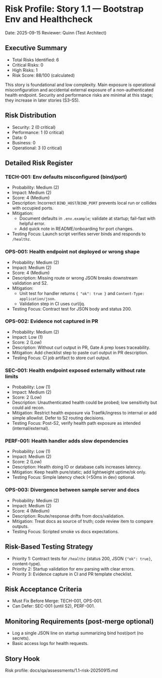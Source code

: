 # Risk Profile: Story 1.1 — Bootstrap Env and Healthcheck

Date: 2025-09-15
Reviewer: Quinn (Test Architect)

## Executive Summary
- Total Risks Identified: 6
- Critical Risks: 0
- High Risks: 1
- Risk Score: 88/100 (calculated)

This story is foundational and low complexity. Main exposure is operational misconfiguration and accidental external exposure of a non-authenticated health endpoint. Security and performance risks are minimal at this stage; they increase in later stories (S3–S5).

## Risk Distribution
- Security: 2 (0 critical)
- Performance: 1 (0 critical)
- Data: 0
- Business: 0
- Operational: 3 (0 critical)

## Detailed Risk Register

### TECH-001: Env defaults misconfigured (bind/port)
- Probability: Medium (2)
- Impact: Medium (2)
- Score: 4 (Medium)
- Description: Incorrect `BIND_HOST`/`BIND_PORT` prevents local run or collides with occupied ports.
- Mitigation:
  - Document defaults in `.env.example`; validate at startup; fail-fast with helpful error.
  - Add quick note in README/onboarding for port changes.
- Testing Focus: Launch script verifies server binds and responds to `/healthz`.

### OPS-001: Health endpoint not deployed or wrong shape
- Probability: Medium (2)
- Impact: Medium (2)
- Score: 4 (Medium)
- Description: Missing route or wrong JSON breaks downstream validation and S2.
- Mitigation:
  - Unit test for handler returns `{ "ok": true }` and `Content-Type: application/json`.
  - Validation step in CI uses curl/jq.
- Testing Focus: Contract test for JSON body and status 200.

### OPS-002: Evidence not captured in PR
- Probability: Medium (2)
- Impact: Low (1)
- Score: 2 (Low)
- Description: Without curl output in PR, Gate A prep loses traceability.
- Mitigation: Add checklist step to paste curl output in PR description.
- Testing Focus: CI job artifact to store curl output.

### SEC-001: Health endpoint exposed externally without rate limits
- Probability: Low (1)
- Impact: Medium (2)
- Score: 2 (Low)
- Description: Unauthenticated health could be probed; low sensitivity but could aid recon.
- Mitigation: Restrict health exposure via Traefik/ingress to internal or add simple allowlist. Defer to S2 routing decisions.
- Testing Focus: Post-S2, verify health path exposure as intended (internal/external).

### PERF-001: Health handler adds slow dependencies
- Probability: Low (1)
- Impact: Medium (2)
- Score: 2 (Low)
- Description: Health doing IO or database calls increases latency.
- Mitigation: Keep health pure/static; add lightweight uptime/ok only.
- Testing Focus: Simple latency check (<50ms in dev) optional.

### OPS-003: Divergence between sample server and docs
- Probability: Medium (2)
- Impact: Medium (2)
- Score: 4 (Medium)
- Description: Route/response drifts from docs/validation.
- Mitigation: Treat docs as source of truth; code review item to compare outputs.
- Testing Focus: Scripted smoke vs docs expectations.

## Risk-Based Testing Strategy
- Priority 1: Contract tests for `/healthz` (status 200, JSON `{"ok": true}`, content-type).
- Priority 2: Startup validation for env parsing with clear errors.
- Priority 3: Evidence capture in CI and PR template checklist.

## Risk Acceptance Criteria
- Must Fix Before Merge: TECH-001, OPS-001.
- Can Defer: SEC-001 (until S2), PERF-001.

## Monitoring Requirements (post-merge optional)
- Log a single JSON line on startup summarizing bind host/port (no secrets).
- Basic access logs for health requests.

## Story Hook
Risk profile: docs/qa/assessments/1.1-risk-20250915.md


